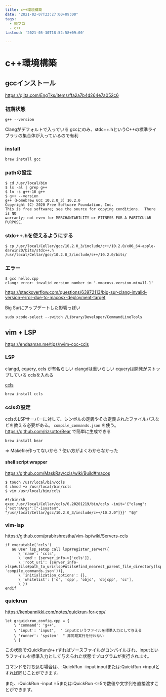 ```yaml
---
title: c++環境構築
date: "2021-02-07T23:27:00+09:00"
tags:
  - 競プロ
  - c++
lastmod: '2021-05-30T18:52:58+09:00'

---
```


# c++環境構築

## gccインストール

<https://qiita.com/EngTks/items/ffa2a7b4d264e7a052c6>

### 初期状態

```shell
g++ --version
```

Clangがデフォルトで入っている
gccにのみ、stdc++.hというC++の標準ライブラリの集合体が入っているので有利

### install

```shell
brew install gcc
```

### pathの設定

```shell
$ cd /usr/local/bin
$ ls -al | grep g++
$ ln -s g++-10 g++
$ g++ --version
g++ (Homebrew GCC 10.2.0_3) 10.2.0
Copyright (C) 2020 Free Software Foundation, Inc.
This is free software; see the source for copying conditions.  There is NO
warranty; not even for MERCHANTABILITY or FITNESS FOR A PARTICULAR PURPOSE.
```

### stdc++.hを使えるようにする

```shell
$ cp /usr/local/Cellar/gcc/10.2.0_3/include/c++/10.2.0/x86_64-apple-darwin20/bits/stdc++.h /usr/local/Cellar/gcc/10.2.0_3/include/c++/10.2.0/bits/
```

### エラー

```shell
$ gcc hello.cpp
clang: error: invalid version number in '-mmacosx-version-min=11.1'
```

<https://stackoverflow.com/questions/63972113/big-sur-clang-invalid-version-error-due-to-macosx-deployment-target>

Big Surにアップデートした影響っぽい

```shell
sudo xcode-select --switch /Library/Developer/CommandLineTools
```

## vim + LSP

<https://endaaman.me/tips/nvim-coc-ccls>

### LSP

clangd, cquery, ccls が有名らしい
clangdは重いらしい
cqueryは開発がストップしている
cclsを入れる

[ccls](https://github.com/MaskRay/ccls/wiki)

```shell
brew install ccls
```

### cclsの設定

cclsのLSPサーバーに対して、シンボルの定義やその定義されたファイルパスなどを教える必要がある。 `compile_commands.json` を使う。
<https://github.com/rizsotto/Bear> で簡単に生成できる

```shell
brew install bear
```

=> Makefile作ってないから？使い方がよくわからなかった

#### shell script wrapper

<https://github.com/MaskRay/ccls/wiki/Build#macos>

```shell
$ touch /usr/local/bin/ccls
$ chmod +x /usr/local/bin/ccls
$ vim /usr/local/bin/ccls
```

```shell
#!/bin/sh
exec /usr/local/Cellar/ccls/0.20201219/bin/ccls -init='{"clang":{"extraArgs":["-isystem", "/usr/local/Cellar/gcc/10.2.0_3/include/c++/10.2.0"]}}' "$@"
```

### vim-lsp

<https://github.com/prabirshrestha/vim-lsp/wiki/Servers-ccls>

```shell
if executable('ccls')
   au User lsp_setup call lsp#register_server({
      \ 'name': 'ccls',
      \ 'cmd': {server_info->['ccls']},
      \ 'root_uri': {server_info->lsp#utils#path_to_uri(lsp#utils#find_nearest_parent_file_directory(lsp#utils#get_buffer_path(), 'compile_commands.json'))},
      \ 'initialization_options': {},
      \ 'whitelist': ['c', 'cpp', 'objc', 'objcpp', 'cc'],
      \ })
endif
```

### quickrun

<https://kenbannikki.com/notes/quickrun-for-cpp/>

```shell
let g:quickrun_config.cpp = {
    \ 'command': 'g++',
    \ 'input': 'input',  " inputというファイルを標準入力として与える
    \ 'runner': 'system'  " 非同期実行を行わない
    \ }
```

この状態で:QuickRunか<leader>+ rすればソースファイルがコンパイルされ、inputというファイルを標準入力として与えられた状態でプログラムが実行されます。

コマンドを打ち込む場合は、:QuickRun -input inputまたは:QuickRun <inputとすれば同じことができます。

また、:QuickRun -input =5または:QuickRun <=5で数値や文字列を直接渡すことができます。
